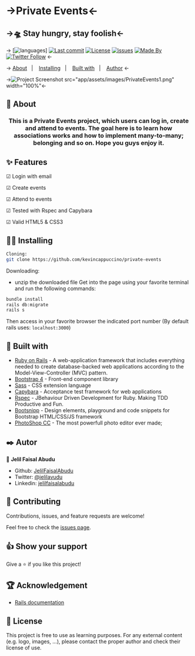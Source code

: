# ->Private Events<-

## ->🛸 Stay hungry, stay foolish<-

->
[![languages](https://img.shields.io/github/languages/count/JelilFaisalAbudu/private-events1?style=plastic)]
[![Last commit](https://img.shields.io/github/last-commit/JelilFaisalAbudu/private-events1)](https://github.com/JelilFaisalAbudu/private-events1/commits/master)
[![License](https://img.shields.io/badge/license-MIT-blue.svg)](/LICENSE)
[![issues](https://img.shields.io/github/issues/JelilFaisalAbudu/private-events1)](https://github.com/JelilFAisalAbudu/private-events1/issues)
[![Made By](https://img.shields.io/badge/Made%20By-Jelil%20Abudu-brightgreen)](https://github.com/JelilFaisalAbudu)
[![Twitter Follow](https://img.shields.io/twitter/follow/kevinnnmn?label=Follow%20Kevin%20on%20Twitter&style=social)](https://twitter.com/jelilabudu)
<-

->
<a href="#about">About</a>&nbsp;&nbsp;&nbsp;|&nbsp;&nbsp;&nbsp;
<a href="#installing">Installing</a>&nbsp;&nbsp;&nbsp;|&nbsp;&nbsp;&nbsp;
<a href="#built_using">Built with</a>&nbsp;&nbsp;&nbsp;|&nbsp;&nbsp;&nbsp;
<a href="#author">Author</a>
<-

  ->![Project Screenshot]() src="app/assets/images/PrivateEvents1.png" width="100%"<-


## 🧐 About <a name = "about"></a>
<h3 align="center">This is a Private Events project, which users can log in, create and attend to events. The goal here is to learn how associations works and how to implement many-to-many; belonging and so on. Hope you guys enjoy it.

## ✨ Features

☑ Login with email

☑ Create events

☑ Attend to events

☑ Tested with Rspec and Capybara

☑ Valid HTML5 & CSS3

## 👷‍♂️ ‍Installing <a name= "installing"></a>

```bash
Cloning:
git clone https://github.com/kevincappuccino/private-events
```

Downloading:

- unzip the downloaded file
Get into the page using your favorite terminal and run the following commands:

```bash
bundle install
rails db:migrate
rails s
```

Then access in your favorite browser the indicated port number (By default rails uses: `localhost:3000`)

## 🔧 Built with<a name = "built_using"></a>

- [Ruby on Rails](https://rubyonrails.org/) - A web-application framework that includes everything needed to create database-backed web applications according to the Model-View-Controller (MVC) pattern.
- [Bootstrap 4](https://getbootstrap.com/docs/4.3/getting-started/introduction/) - Front-end component library
- [Sass](https://sass-lang.com/documentation) - CSS extension language
- [Capybara](https://github.com/teamcapybara/capybara) - Acceptance test framework for web applications 
- [Rspec](https://rspec.info/) - JBehaviour Driven Development for Ruby. Making TDD Productive and Fun.
- [Bootsnipp](https://bootsnipp.com/) - Design elements, playground and code snippets for Bootstrap HTML/CSS/JS framework 
- [PhotoShop CC](https://adobe.com/) - The most powerfull photo editor ever made;

## ✒️  Autor <a name = "author"></a>

👤 **Jelil Faisal Abudu**

- Github: [JelilFaisalAbudu](https://github.com/JelilFaisalAbudu/)
- Twitter: [@jelilavudu](https://twitter.com/jelilabudu)
- Linkedin: [jelilfaisalabudu](linkedin.com/in/jelilfaisalabudu)

## 🤝 Contributing

Contributions, issues, and feature requests are welcome!

Feel free to check the [issues page](https://github.com/JelilFaisalAbudu/private-events1/issues).

## 👍 Show your support

Give a ⭐️ if you like this project!

## 🏆 Acknowledgement

- [Rails documentation](https://guides.rubyonrails.org/)

## 📝 License

This project is free to use as learning purposes. For any external content (e.g. logo, images, ...), please contact the proper author and check their license of use.
